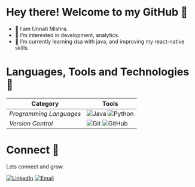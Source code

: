 # Hey there! Welcome to my GitHub 👋
- 👋 I am Unnati Mishra.
- 👀 I’m interested in development, analytics. 
- 🌱 I’m currently learning dsa with java, and improving my react-native skills.

# Languages, Tools and Technologies 🚀

| Category | Tools |
| --- | --- |
| *Programming Languages* | ![Java](https://img.shields.io/badge/-Java-007396?logo=java&logoColor=white) ![Python](https://img.shields.io/badge/-Python-3776AB?logo=python&logoColor=white) |
| *Version Control* | ![Git](https://img.shields.io/badge/-Git-F05032?logo=git&logoColor=white) ![GitHub](https://img.shields.io/badge/-GitHub-181717?logo=github&logoColor=white) |


# Connect 🤝
Lets connect and grow.

[![LinkedIn](https://img.shields.io/badge/LinkedIn-0A66C2?logo=linkedin&logoColor=white)](https://www.linkedin.com/in/unnatimishra14)
[![Email](https://img.shields.io/badge/Email-D14836?logo=gmail&logoColor=white)](mailto:kmishra2403@gmail.com)


